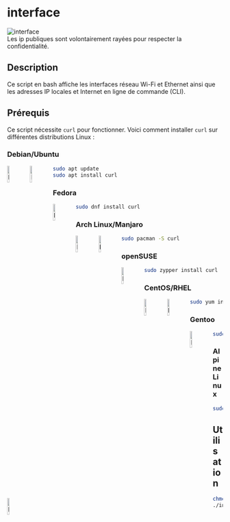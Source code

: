 # interface
![interface](https://github.com/user-attachments/assets/4a3553d5-cad7-40eb-8d01-f5d1bda09367)  
Les ip publiques sont volontairement rayées pour respecter la confidentialité.
## Description

Ce script en bash affiche les interfaces réseau Wi-Fi et Ethernet ainsi que les adresses IP locales et Internet en ligne de commande (CLI).

## Prérequis

Ce script nécessite `curl` pour fonctionner. Voici comment installer `curl` sur différentes distributions Linux :

### Debian/Ubuntu


  <img src="https://upload.wikimedia.org/wikipedia/commons/0/04/Debian_logo.png" width="10%" align="left" alt="Logo Debian"/>


  <img src="https://assets.ubuntu.com/v1/29985a98-ubuntu-logo32.png" width="10%" align="left" alt="Logo Ubuntu"/>


```bash
sudo apt update
sudo apt install curl
```

### Fedora

<img src="https://upload.wikimedia.org/wikipedia/commons/thumb/3/3f/Fedora_logo.svg/2048px-Fedora_logo.svg.png" width="10%" align="left" alt="Logo Fedora"/>

```bash
sudo dnf install curl
```

### Arch Linux/Manjaro

<img src="https://static-00.iconduck.com/assets.00/archlinux-icon-2048x2048-q7549ths.png" width="10%" align="left" alt="Logo Arch Linux"/>
<img src="https://upload.wikimedia.org/wikipedia/commons/3/3e/Manjaro-logo.svg" width="10%" align="left" alt="Logo Manjaro"/>

```bash
sudo pacman -S curl
```

### openSUSE

<img src="https://upload.wikimedia.org/wikipedia/commons/d/d0/OpenSUSE_Logo.svg" width="10%" align="left" alt="Logo Manjaro"/>

```bash
sudo zypper install curl
```

### CentOS/RHEL

<img src="https://cdn.worldvectorlogo.com/logos/centos-1.svg" width="10%" align="left" alt="Logo CentOS"/>
<img src="https://e7.pngegg.com/pngimages/92/998/png-clipart-red-hat-enterprise-linux-7-red-white-hat-hat-cowboy-hat-thumbnail.png" width="10%" align="left" alt="Logo RedHat"/>


```bash
sudo yum install curl
```

### Gentoo

<img src="https://upload.wikimedia.org/wikipedia/commons/4/48/Gentoo_Linux_logo_matte.svg" width="10%" align="left" alt="Logo Gentoo"/>

```bash
sudo emerge net-misc/curl
```

### Alpine Linux

<img src="https://upload.wikimedia.org/wikipedia/commons/thumb/6/60/New_Logo_Alpine_Linux.svg/1200px-New_Logo_Alpine_Linux.svg.png" width="10%" align="left" alt="Logo Alpine Linux"/>


```bash
sudo apk add curl
```

## Utilisation

```bash
chmod +x interface.sh
./interface.sh
```

